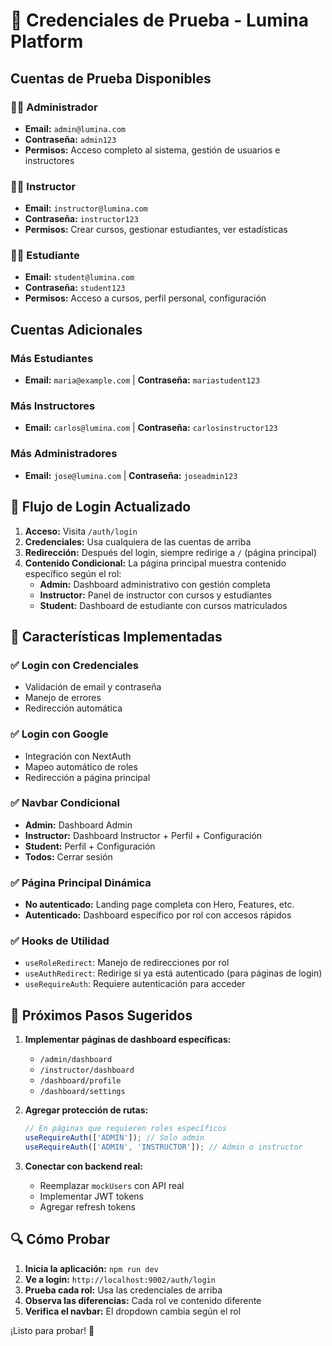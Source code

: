 # 🧪 Credenciales de Prueba - Lumina Platform

## Cuentas de Prueba Disponibles

### 👨‍💼 Administrador

- **Email:** `admin@lumina.com`
- **Contraseña:** `admin123`
- **Permisos:** Acceso completo al sistema, gestión de usuarios e instructores

### 👨‍🏫 Instructor

- **Email:** `instructor@lumina.com`
- **Contraseña:** `instructor123`
- **Permisos:** Crear cursos, gestionar estudiantes, ver estadísticas

### 👨‍🎓 Estudiante

- **Email:** `student@lumina.com`
- **Contraseña:** `student123`
- **Permisos:** Acceso a cursos, perfil personal, configuración

## Cuentas Adicionales

### Más Estudiantes

- **Email:** `maria@example.com` | **Contraseña:** `mariastudent123`

### Más Instructores

- **Email:** `carlos@lumina.com` | **Contraseña:** `carlosinstructor123`

### Más Administradores

- **Email:** `jose@lumina.com` | **Contraseña:** `joseadmin123`

## 🚀 Flujo de Login Actualizado

1. **Acceso:** Visita `/auth/login`
2. **Credenciales:** Usa cualquiera de las cuentas de arriba
3. **Redirección:** Después del login, siempre redirige a `/` (página principal)
4. **Contenido Condicional:** La página principal muestra contenido específico según el rol:
   - **Admin:** Dashboard administrativo con gestión completa
   - **Instructor:** Panel de instructor con cursos y estudiantes
   - **Student:** Dashboard de estudiante con cursos matriculados

## 🔧 Características Implementadas

### ✅ Login con Credenciales

- Validación de email y contraseña
- Manejo de errores
- Redirección automática

### ✅ Login con Google

- Integración con NextAuth
- Mapeo automático de roles
- Redirección a página principal

### ✅ Navbar Condicional

- **Admin:** Dashboard Admin
- **Instructor:** Dashboard Instructor + Perfil + Configuración
- **Student:** Perfil + Configuración
- **Todos:** Cerrar sesión

### ✅ Página Principal Dinámica

- **No autenticado:** Landing page completa con Hero, Features, etc.
- **Autenticado:** Dashboard específico por rol con accesos rápidos

### ✅ Hooks de Utilidad

- `useRoleRedirect`: Manejo de redirecciones por rol
- `useAuthRedirect`: Redirige si ya está autenticado (para páginas de login)
- `useRequireAuth`: Requiere autenticación para acceder

## 🎯 Próximos Pasos Sugeridos

1. **Implementar páginas de dashboard específicas:**

   - `/admin/dashboard`
   - `/instructor/dashboard`
   - `/dashboard/profile`
   - `/dashboard/settings`

2. **Agregar protección de rutas:**

   ```jsx
   // En páginas que requieren roles específicos
   useRequireAuth(['ADMIN']); // Solo admin
   useRequireAuth(['ADMIN', 'INSTRUCTOR']); // Admin o instructor
   ```

3. **Conectar con backend real:**
   - Reemplazar `mockUsers` con API real
   - Implementar JWT tokens
   - Agregar refresh tokens

## 🔍 Cómo Probar

1. **Inicia la aplicación:** `npm run dev`
2. **Ve a login:** `http://localhost:9002/auth/login`
3. **Prueba cada rol:** Usa las credenciales de arriba
4. **Observa las diferencias:** Cada rol ve contenido diferente
5. **Verifica el navbar:** El dropdown cambia según el rol

¡Listo para probar! 🎉
